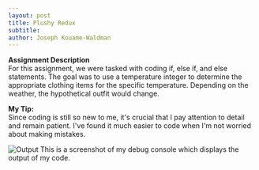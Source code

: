```yaml
---
layout: post
title: Plushy Redux
subtitle:
author: Joseph Kouame-Waldman
---
```

**Assignment Description**\
For this assignment, we were tasked with coding if, else if, and else statements. The goal was to use a temperature integer to determine the appropriate clothing items for the specific temperature. Depending on the weather, the hypothetical outfit would change.

**My Tip:**\
Since coding is still so new to me, it's crucial that I pay attention to detail and remain patient. I've found it much easier to code when I'm not worried about making mistakes.

![Output](https://josephk-w.github.io/assets/img/IMG24.jpeg)
This is a screenshot of my debug console which displays the output of my code.

